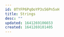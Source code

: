 ```yaml
---
id: 0TYFP6PqOoYP3s56Pn5xH
title: Strings
desc: ""
updated: 1641269106653
created: 1641269101405
---
```

